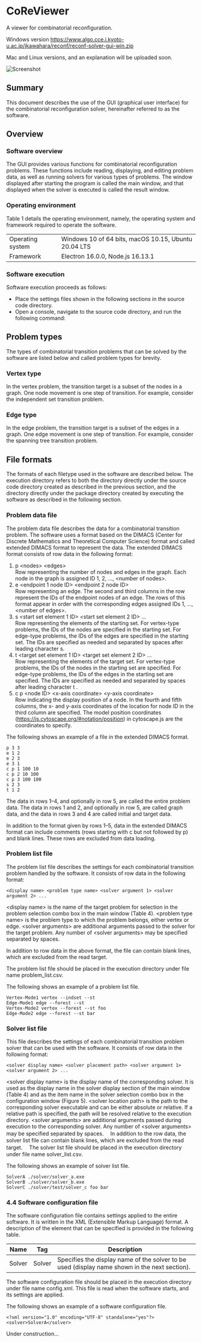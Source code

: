 # CoReViewer
A viewer for combinatorial reconfiguration.

Windows version
https://www.algo.cce.i.kyoto-u.ac.jp/jkawahara/reconf/reconf-solver-gui-win.zip

Mac and Linux versions, and an explanation will be uploaded soon.

![Screenshot](screenshot.png)

## Summary

This document describes the use of the GUI (graphical user interface) for the combinatorial reconfiguration solver, hereinafter referred to as the software.

## Overview

### Software overview

The GUI provides various functions for combinatorial reconfiguration problems. These functions include reading, displaying, and editing problem data, as well as running solvers for various types of problems.
The window displayed after starting the program is called the main window, and that displayed when the solver is executed is called the result window.

### Operating environment

Table 1 details the operating environment, namely, the operating system and framework required to operate the software.

|  |  |
|--|--|
| Operating system | Windows 10 of 64 bits, macOS 10.15, Ubuntu 20.04 LTS |
| Framework | Electron 16.0.0, Node.js 16.13.1 |

### Software execution

Software execution proceeds as follows:

* Place the settings files shown in the following sections in the source code directory.
* Open a console, navigate to the source code directory, and run the following command:

## Problem types

The types of combinatorial transition problems that can be solved by the software are listed below and called problem types for brevity.

### Vertex type

In the vertex problem, the transition target is a subset of the nodes in a graph. One node movement is one step of transition. For example, consider the independent set transition problem. <!-- illustrated in Figure 1.-->

### Edge type

In the edge problem, the transition target is a subset of the edges in a graph. One edge movement is one step of transition. For example, consider the spanning tree transition problem. <!--illustrated in Figure 2.-->

## File formats

The formats of each filetype used in the software are described below. The execution directory refers to both the directory directly under the source code directory created as described in the previous section,<!--section 2.5, 実行方法  Software execution,--> and the directory directly under the package directory created by executing the software as described in <!--section 6.3, 配布用パッケージの実行方法Execution of distribution package--> the following section.

###  Problem data file

The problem data file describes the data for a combinatorial transition problem. The software uses a format based on the DIMACS (Center for Discrete Mathematics and Theoretical Computer Science) format and called extended DIMACS format to represent the data. The extended DIMACS format consists of row data in the following format:

1.	p &lt;nodes&gt; &lt;edges&gt;<br>
Row representing the number of nodes and edges in the graph. Each node in the graph is assigned ID 1, 2, ..., &lt;number of nodes&gt;.
2.	e &lt;endpoint 1 node ID&gt; &lt;endpoint 2 node ID&gt;<br>
Row representing an edge. The second and third columns in the row represent the IDs of the endpoint nodes of an edge. The rows of this format appear in order with the corresponding edges assigned IDs 1, ..., &lt;number of edges&gt;.
3.	s &lt;start set element 1 ID&gt; &lt;start set element 2 ID&gt; ...<br>
Row representing the elements of the starting set. For vertex-type problems, the IDs of the nodes are specified in the starting set. For edge-type problems, the IDs of the edges are specified in the starting set. The IDs are specified as needed and separated by spaces after leading character s.
4.	t &lt;target set element 1 ID&gt; &lt;target set element 2 ID&gt; ...<br>
Row representing the elements of the target set. For vertex-type problems, the IDs of the nodes in the starting set are specified. For edge-type problems, the IDs of the edges in the starting set are specified. The IDs are specified as needed and separated by spaces after leading character t .
5.	c p &lt;node ID&gt; &lt;x-axis coordinate&gt; &lt;y-axis coordinate&gt;<br>
Row indicating the display position of a node. In the fourth and fifth columns, the x- and y-axis coordinates of the location for node ID in the third column are specified. The model position coordinates (https://js.cytoscape.org/#notation/position) in cytoscape.js are the coordinates to specify.

The following shows an example of a file in the extended DIMACS format.

```
p 3 3
e 1 2
e 2 3
e 3 1
c p 1 100 10
c p 2 10 100 
c p 3 100 100
s 2 3
t 1 2
```

The data in rows 1–4, and optionally in row 5, are called the entire problem data. The data in rows 1 and 2, and optionally in row 5, are called graph data, and the data in rows 3 and 4 are called initial and target data.

In addition to the format given by rows 1–5, data in the extended DIMACS format can include comments (rows starting with c but not followed by p) and blank lines. These rows are excluded from data loading.

### Problem list file

The problem list file describes the settings for each combinatorial transition problem handled by the software. It consists of row data in the following format:

```
<display name> <problem type name> <solver argument 1> <solver argument 2> ...
```

&lt;display name&gt; is the name of the target problem for selection in the problem selection combo box in the main window (Table 4). &lt;problem type name&gt; is the problem type to which the problem belongs, either vertex or edge. &lt;solver arguments&gt; are additional arguments passed to the solver for the target problem. Any number of &lt;solver arguments&gt; may be specified separated by spaces.

In addition to row data in the above format, the file can contain blank lines, which are excluded from the read target.

The problem list file should be placed in the execution directory under file name problem_list.csv.

The following shows an example of a problem list file.

```
Vertex-Mode1 vertex --indset --st
Edge-Mode1 edge --forest --st
Vertex-Mode2 vertex --forest --st foo
Edge-Mode2 edge --forest --st bar
```

### Solver list file

This file describes the settings of each combinatorial transition problem solver that can be used with the software. It consists of row data in the following format:

```
<solver display name> <solver placement path> <solver argument 1> <solver argument 2> ...
```

&lt;solver display name&gt; is the display name of the corresponding solver. It is used as the display name in the solver display section of the main window (Table 4) and as the item name in the solver selection combo box in the configuration window (Figure 5). &lt;solver location path&gt; is the path to the corresponding solver executable and can be either absolute or relative. If a relative path is specified, the path will be resolved relative to the execution directory. &lt;solver arguments&gt; are additional arguments passed during execution to the corresponding solver. Any number of &lt;solver arguments&gt; may be specified separated by spaces.
　In addition to the row data, the solver list file can contain blank lines, which are excluded from the read target.
　The solver list file should be placed in the execution directory under file name solver_list.csv.

The following shows an example of solver list file.

```
SolverA ./solver/solver_a.exe 
SolverB ./solver/solver_b.exe 
SolverC ./solver/test/solver_c foo bar
```

### 4.4  Software configuration file

The software configuration file contains settings applied to the entire software. It is written in the XML (Extensible Markup Language) format. A description of the element that can be specified is provided in the following table.

| Name | Tag | Description |
|------|-----|-------------|
| Solver | Solver | Specifies the display name of the solver to be used (display name shown in the next section).|

The software configuration file should be placed in the execution directory under file name config.xml. This file is read when the software starts, and its settings are applied.

The following shows an example of a software configuration file.

```
<?xml version="1.0" encoding="UTF-8" standalone="yes"?>
<solver>SolverA</solver>
```

Under construction...
